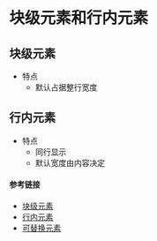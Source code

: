 # 块级元素和行内元素

## 块级元素
- 特点
    - 默认占据整行宽度

## 行内元素
- 特点
    - 同行显示
    - 默认宽度由内容决定

#### 参考链接
- [块级元素](https://developer.mozilla.org/zh-CN/docs/Web/HTML/Block-level_elements)
- [行内元素](https://developer.mozilla.org/zh-CN/docs/Web/HTML/Inline_elemente)
- [可替换元素](https://developer.mozilla.org/zh-CN/docs/Web/CSS/Replaced_element)
